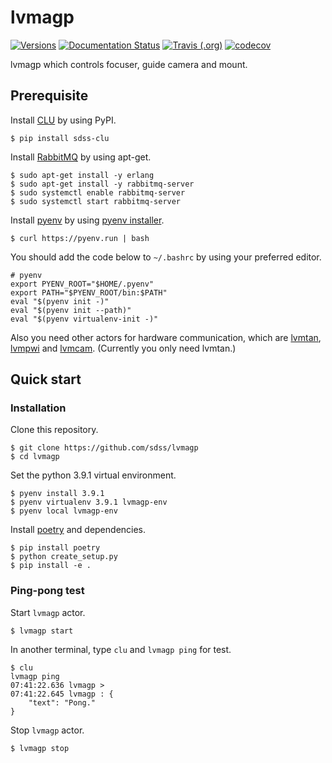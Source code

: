 # lvmagp

[![Versions](https://img.shields.io/badge/python->3.7-blue)](https://img.shields.io/badge/python->3.7-blue)
[![Documentation Status](https://readthedocs.org/projects/sdss-lvmagp/badge/?version=latest)](https://sdss-lvmagp.readthedocs.io/en/latest/?badge=latest)
[![Travis (.org)](https://img.shields.io/travis/sdss/lvmagp)](https://travis-ci.org/sdss/lvmagp)
[![codecov](https://codecov.io/gh/sdss/lvmagp/branch/main/graph/badge.svg)](https://codecov.io/gh/sdss/lvmagp)

lvmagp which controls focuser, guide camera and mount. 

## Prerequisite

Install [CLU](https://clu.readthedocs.io/en/latest/) by using PyPI.
```
$ pip install sdss-clu
```

Install [RabbitMQ](https://www.rabbitmq.com/) by using apt-get.

```
$ sudo apt-get install -y erlang
$ sudo apt-get install -y rabbitmq-server
$ sudo systemctl enable rabbitmq-server
$ sudo systemctl start rabbitmq-server
```

Install [pyenv](https://github.com/pyenv/pyenv) by using [pyenv installer](https://github.com/pyenv/pyenv-installer).

```
$ curl https://pyenv.run | bash
```

You should add the code below to `~/.bashrc` by using your preferred editor.
```
# pyenv
export PYENV_ROOT="$HOME/.pyenv"
export PATH="$PYENV_ROOT/bin:$PATH"
eval "$(pyenv init -)"
eval "$(pyenv init --path)"
eval "$(pyenv virtualenv-init -)"
```

Also you need other actors for hardware communication, which are [lvmtan](https://github.com/sdss/lvmtan), [lvmpwi](https://github.com/sdss/lvmpwi) and [lvmcam](https://github.com/sdss/lvmcam).
(Currently you only need lvmtan.)

## Quick start

### Installation

Clone this repository.
```
$ git clone https://github.com/sdss/lvmagp
$ cd lvmagp
```

Set the python 3.9.1 virtual environment.
```
$ pyenv install 3.9.1
$ pyenv virtualenv 3.9.1 lvmagp-env
$ pyenv local lvmagp-env
```

Install [poetry](https://python-poetry.org/) and dependencies.
```
$ pip install poetry
$ python create_setup.py
$ pip install -e .
```

### Ping-pong test
Start `lvmagp` actor.
```
$ lvmagp start
```

In another terminal, type `clu` and `lvmagp ping` for test.
```
$ clu
lvmagp ping
07:41:22.636 lvmagp > 
07:41:22.645 lvmagp : {
    "text": "Pong."
}
```

Stop `lvmagp` actor.
```
$ lvmagp stop
```
